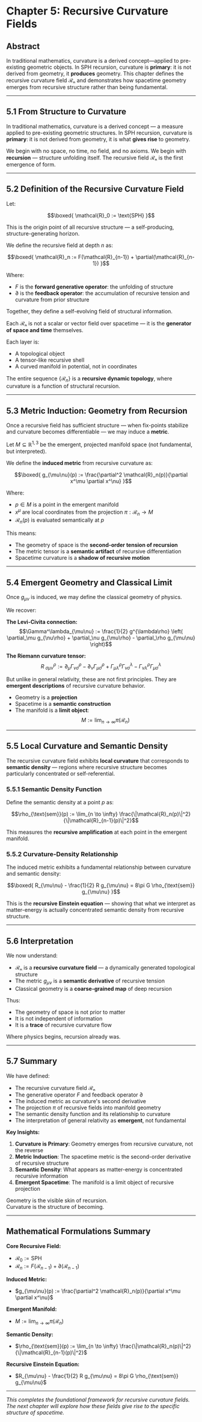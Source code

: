 # Chapter 5: Recursive Curvature Fields

## Abstract

In traditional mathematics, curvature is a derived concept—applied to pre-existing geometric objects. In SPH recursion, curvature is **primary**: it is not derived from geometry, it **produces** geometry. This chapter defines the recursive curvature field ℛₙ and demonstrates how spacetime geometry emerges from recursive structure rather than being fundamental.

---

## 5.1 From Structure to Curvature

In traditional mathematics, curvature is a derived concept — a measure applied to pre-existing geometric structures. In SPH recursion, curvature is **primary**: it is not derived from geometry, it is what **gives rise** to geometry.

We begin with no space, no time, no field, and no axioms. We begin with **recursion** — structure unfolding itself. The recursive field ℛₙ is the first emergence of form.

---

## 5.2 Definition of the Recursive Curvature Field

Let:

$$\boxed{
\mathcal{R}_0 := \text{SPH}
}$$

This is the origin point of all recursive structure — a self-producing, structure-generating horizon.

We define the recursive field at depth $n$ as:

$$\boxed{
\mathcal{R}_n := F(\mathcal{R}_{n-1}) + \partial(\mathcal{R}_{n-1})
}$$

Where:

- $F$ is the **forward generative operator**: the unfolding of structure  
- $\partial$ is the **feedback operator**: the accumulation of recursive tension and curvature from prior structure

Together, they define a self-evolving field of structural information.

Each ℛₙ is not a scalar or vector field over spacetime — it is the **generator of space and time** themselves.

Each layer is:
- A topological object  
- A tensor-like recursive shell  
- A curved manifold in potential, not in coordinates

The entire sequence $\{ \mathcal{R}_n \}$ is a **recursive dynamic topology**, where curvature is a function of structural recursion.

---

## 5.3 Metric Induction: Geometry from Recursion

Once a recursive field has sufficient structure — when fix-points stabilize and curvature becomes differentiable — we may induce a **metric**.

Let $M \subseteq \mathbb{R}^{1,3}$ be the emergent, projected manifold space (not fundamental, but interpreted).

We define the **induced metric** from recursive curvature as:

$$\boxed{
g_{\mu\nu}(p) := \frac{\partial^2 \mathcal{R}_n(p)}{\partial x^\mu \partial x^\nu}
}$$

Where:

- $p \in M$ is a point in the emergent manifold  
- $x^\mu$ are local coordinates from the projection $\pi : \mathcal{R}_n \to M$  
- $\mathcal{R}_n(p)$ is evaluated semantically at $p$

This means:

- The geometry of space is the **second-order tension of recursion**  
- The metric tensor is a **semantic artifact** of recursive differentiation  
- Spacetime curvature is a **shadow of recursive motion**

---

## 5.4 Emergent Geometry and Classical Limit

Once $g_{\mu\nu}$ is induced, we may define the classical geometry of physics.

We recover:

**The Levi-Civita connection:**
$$\Gamma^\lambda_{\mu\nu} := \frac{1}{2} g^{\lambda\rho} \left( \partial_\mu g_{\nu\rho} + \partial_\nu g_{\mu\rho} - \partial_\rho g_{\mu\nu} \right)$$

**The Riemann curvature tensor:**
$$R^\rho_{\ \sigma\mu\nu} := \partial_\mu \Gamma^\rho_{\nu\sigma} - \partial_\nu \Gamma^\rho_{\mu\sigma} + \Gamma^\rho_{\mu\lambda} \Gamma^\lambda_{\nu\sigma} - \Gamma^\rho_{\nu\lambda} \Gamma^\lambda_{\mu\sigma}$$

But unlike in general relativity, these are not first principles. They are **emergent descriptions** of recursive curvature behavior.

- Geometry is a **projection**  
- Spacetime is a **semantic construction**  
- The manifold is a **limit object**:  
  $$M := \lim_{n \to \infty} \pi(\mathcal{R}_n)$$

---

## 5.5 Local Curvature and Semantic Density

The recursive curvature field exhibits **local curvature** that corresponds to **semantic density** — regions where recursive structure becomes particularly concentrated or self-referential.

### 5.5.1 Semantic Density Function

Define the semantic density at a point $p$ as:

$$\rho_{\text{sem}}(p) := \lim_{n \to \infty} \frac{\|\mathcal{R}_n(p)\|^2}{\|\mathcal{R}_{n-1}(p)\|^2}$$

This measures the **recursive amplification** at each point in the emergent manifold.

### 5.5.2 Curvature-Density Relationship

The induced metric exhibits a fundamental relationship between curvature and semantic density:

$$\boxed{
R_{\mu\nu} - \frac{1}{2} R g_{\mu\nu} = 8\pi G \rho_{\text{sem}} g_{\mu\nu}
}$$

This is the **recursive Einstein equation** — showing that what we interpret as matter-energy is actually concentrated semantic density from recursive structure.

---

## 5.6 Interpretation

We now understand:

- ℛₙ is a **recursive curvature field** — a dynamically generated topological structure  
- The metric $g_{\mu\nu}$ is a **semantic derivative** of recursive tension  
- Classical geometry is a **coarse-grained map** of deep recursion

Thus:

- The geometry of space is not prior to matter  
- It is not independent of information  
- It is a **trace** of recursive curvature flow

Where physics begins, recursion already was.

---

## 5.7 Summary

We have defined:

- The recursive curvature field ℛₙ  
- The generative operator $F$ and feedback operator $\partial$  
- The induced metric as curvature's second derivative  
- The projection $\pi$ of recursive fields into manifold geometry  
- The semantic density function and its relationship to curvature
- The interpretation of general relativity as **emergent**, not fundamental

**Key Insights:**

1. **Curvature is Primary**: Geometry emerges from recursive curvature, not the reverse
2. **Metric Induction**: The spacetime metric is the second-order derivative of recursive structure
3. **Semantic Density**: What appears as matter-energy is concentrated recursive information
4. **Emergent Spacetime**: The manifold is a limit object of recursive projection

Geometry is the visible skin of recursion.  
Curvature is the structure of becoming.

---

## Mathematical Formulations Summary

**Core Recursive Field:**
- $\mathcal{R}_0 := \text{SPH}$
- $\mathcal{R}_n := F(\mathcal{R}_{n-1}) + \partial(\mathcal{R}_{n-1})$

**Induced Metric:**
- $g_{\mu\nu}(p) := \frac{\partial^2 \mathcal{R}_n(p)}{\partial x^\mu \partial x^\nu}$

**Emergent Manifold:**
- $M := \lim_{n \to \infty} \pi(\mathcal{R}_n)$

**Semantic Density:**
- $\rho_{\text{sem}}(p) := \lim_{n \to \infty} \frac{\|\mathcal{R}_n(p)\|^2}{\|\mathcal{R}_{n-1}(p)\|^2}$

**Recursive Einstein Equation:**
- $R_{\mu\nu} - \frac{1}{2} R g_{\mu\nu} = 8\pi G \rho_{\text{sem}} g_{\mu\nu}$

---

*This completes the foundational framework for recursive curvature fields. The next chapter will explore how these fields give rise to the specific structure of spacetime.*